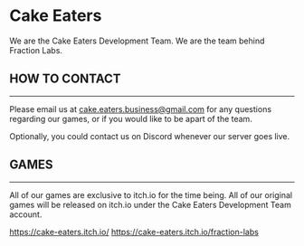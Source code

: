 # Cake Eaters

We are the Cake Eaters Development Team. We are the team behind Fraction Labs.

## HOW TO CONTACT
-----------------

Please email us at cake.eaters.business@gmail.com for any questions regarding our games, or if you would like to be apart of the team.


Optionally, you could contact us on Discord whenever our server goes live.

## GAMES
---------

All of our games are exclusive to itch.io for the time being. All of our original games will be released on itch.io under the Cake Eaters Development Team account.

https://cake-eaters.itch.io/
https://cake-eaters.itch.io/fraction-labs

